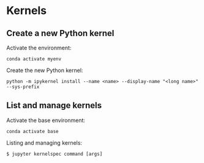 # Kernels

## Create a new Python kernel

Activate the environment:

```
conda activate myenv
```

Create the new Python kernel:

```
python -m ipykernel install --name <name> --display-name "<long name>" --sys-prefix
```

## List and manage kernels

Activate the base environment:

```
conda activate base
```

Listing and managing kernels:

```
$ jupyter kernelspec command [args]
```


